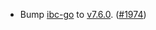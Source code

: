 - Bump [ibc-go](https://github.com/cosmos/ibc-go) to
  [v7.6.0](https://github.com/cosmos/ibc-go/releases/tag/v7.6.0).
  ([\#1974](https://github.com/cosmos/interchain-security/pull/1974))